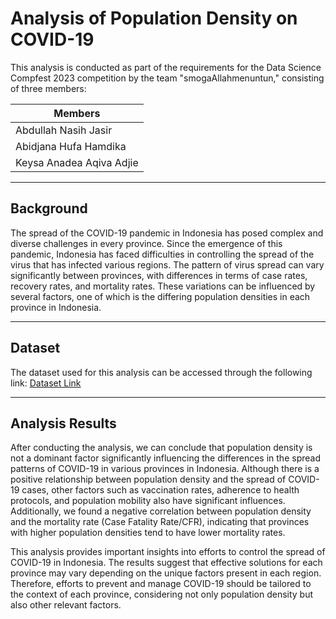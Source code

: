 Analysis of Population Density on COVID-19
==========================================

This analysis is conducted as part of the requirements for the Data Science Compfest 2023 competition by the team "smogaAllahmenuntun," consisting of three members:

| Members |
| --- |
| Abdullah Nasih Jasir |
| Abidjana Hufa Hamdika |
| Keysa Anadea Aqiva Adjie |

---
Background
----------

The spread of the COVID-19 pandemic in Indonesia has posed complex and diverse challenges in every province. Since the emergence of this pandemic, Indonesia has faced difficulties in controlling the spread of the virus that has infected various regions. The pattern of virus spread can vary significantly between provinces, with differences in terms of case rates, recovery rates, and mortality rates. These variations can be influenced by several factors, one of which is the differing population densities in each province in Indonesia.

---
Dataset
-------

The dataset used for this analysis can be accessed through the following link: [Dataset Link](https://www.kaggle.com/datasets/hendratno/covid19-indonesia)

---
Analysis Results
----------------

After conducting the analysis, we can conclude that population density is not a dominant factor significantly influencing the differences in the spread patterns of COVID-19 in various provinces in Indonesia. Although there is a positive relationship between population density and the spread of COVID-19 cases, other factors such as vaccination rates, adherence to health protocols, and population mobility also have significant influences. Additionally, we found a negative correlation between population density and the mortality rate (Case Fatality Rate/CFR), indicating that provinces with higher population densities tend to have lower mortality rates.

This analysis provides important insights into efforts to control the spread of COVID-19 in Indonesia. The results suggest that effective solutions for each province may vary depending on the unique factors present in each region. Therefore, efforts to prevent and manage COVID-19 should be tailored to the context of each province, considering not only population density but also other relevant factors.
